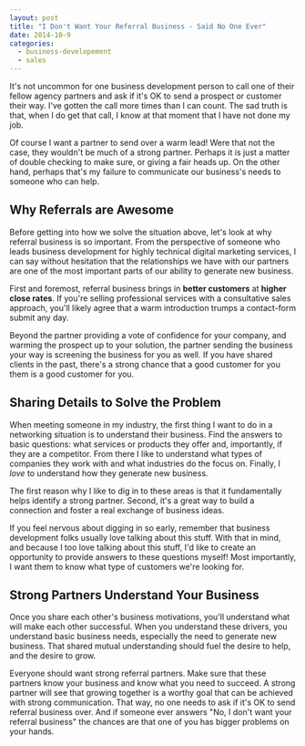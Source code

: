 ```yaml
---
layout: post
title: "I Don't Want Your Referral Business - Said No One Ever"
date: 2014-10-9
categories:
  - business-developement
  - sales
---
```


It's not uncommon for one business development person to call one of their fellow agency partners and ask if it's OK to send a prospect or customer their way. I've gotten the call more times than I can count. The sad truth is that, when I do get that call, I know at that moment that I have not done my job.

Of course I want a partner to send over a warm lead! Were that not the case, they wouldn't be much of a strong partner. Perhaps it is just a matter of double checking to make sure, or giving a fair heads up. On the other hand, perhaps that's my failure to communicate our business's needs to someone who can help.

<h2>Why Referrals are Awesome</h2>

Before getting into how we solve the situation above, let's look at why referral business is so important. From the perspective of someone who leads business development for highly technical digital marketing services, I can say without hesitation that the relationships we have with our partners are one of the most important parts of our ability to generate new business. 

First and foremost, referral business brings in <strong>better customers</strong> at <strong>higher close rates</strong>. If you're selling professional services with a consultative sales approach, you'll likely agree that a warm introduction trumps a contact-form submit any day. 

Beyond the partner providing a vote of confidence for your company, and warming the prospect up to your solution, the partner sending the business your way is screening the business for you as well. If you have  shared clients in the past, there's a strong chance that a good customer for you them is a good customer for you. 

<h2>Sharing Details to Solve the Problem</h2>

When meeting someone in my industry, the first thing I want to do in a networking situation is to understand their business. Find the answers to basic questions: what services or products they offer and, importantly, if they are a competitor. From there I like to understand what types of companies they work with and what industries do the focus on. Finally, I <em>love</em> to understand how they generate new business.

The first reason why I like to dig in to these areas is that it fundamentally helps identify a strong partner. Second, it's a great way to build a connection and foster a real exchange of business ideas. 

If you feel nervous about digging in so early, remember that business development folks usually love talking about this stuff. With that in mind, and because I too love talking about this stuff, I'd like to create an opportunity to provide answers to these questions myself! Most importantly, I want them to know what type of customers we're looking for. 

<h2>Strong Partners Understand Your Business</h2>

Once you share each other's business motivations, you'll understand what will make each other successful. When you understand these drivers, you understand basic business needs, especially the need to generate new business. That shared mutual understanding should fuel the desire to help, and the desire to grow.

Everyone should want strong referral partners. Make sure that these partners know your business and know what you need to succeed. A strong partner will see that growing together is a worthy goal that can be achieved with strong communication. That way, no one needs to ask if it's OK to send referral business over. And if someone ever answers "No, I don't want your referral business" the chances are that one of you has bigger problems on your hands. 
